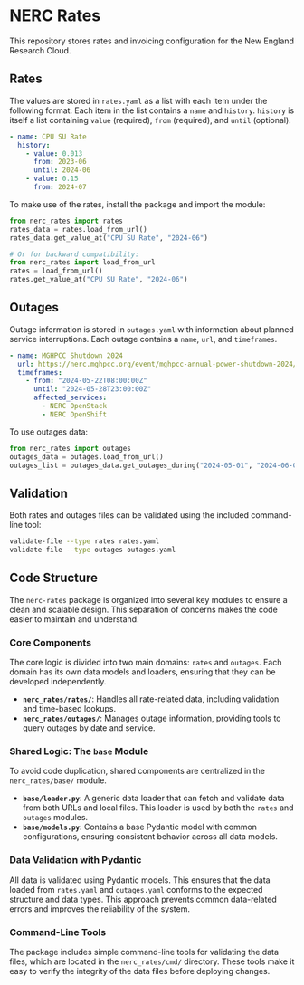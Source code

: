 # NERC Rates
This repository stores rates and invoicing configuration for the New England
Research Cloud.

## Rates

The values are stored in `rates.yaml` as a list with each item under the
following format. Each item in the list contains a `name` and `history`.
`history` is itself a list containing `value` (required), `from` (required),
and `until` (optional).

```yaml
- name: CPU SU Rate
  history:
    - value: 0.013
      from: 2023-06
      until: 2024-06
    - value: 0.15
      from: 2024-07
```

To make use of the rates, install the package and import the module:
```python
from nerc_rates import rates
rates_data = rates.load_from_url()
rates_data.get_value_at("CPU SU Rate", "2024-06")

# Or for backward compatibility:
from nerc_rates import load_from_url
rates = load_from_url()
rates.get_value_at("CPU SU Rate", "2024-06")
```

## Outages

Outage information is stored in `outages.yaml` with information about planned
service interruptions. Each outage contains a `name`, `url`, and `timeframes`.

```yaml
- name: MGHPCC Shutdown 2024
  url: https://nerc.mghpcc.org/event/mghpcc-annual-power-shutdown-2024/
  timeframes:
    - from: "2024-05-22T08:00:00Z"
      until: "2024-05-28T23:00:00Z"
      affected_services:
        - NERC OpenStack
        - NERC OpenShift
```

To use outages data:
```python
from nerc_rates import outages
outages_data = outages.load_from_url()
outages_list = outages_data.get_outages_during("2024-05-01", "2024-06-01", "NERC OpenStack")
```

## Validation

Both rates and outages files can be validated using the included command-line tool:

```bash
validate-file --type rates rates.yaml
validate-file --type outages outages.yaml
```

## Code Structure

The `nerc-rates` package is organized into several key modules to ensure a clean and scalable design. This separation of concerns makes the code easier to maintain and understand.

### Core Components

The core logic is divided into two main domains: `rates` and `outages`. Each domain has its own data models and loaders, ensuring that they can be developed independently.

- **`nerc_rates/rates/`**: Handles all rate-related data, including validation and time-based lookups.
- **`nerc_rates/outages/`**: Manages outage information, providing tools to query outages by date and service.

### Shared Logic: The `base` Module

To avoid code duplication, shared components are centralized in the `nerc_rates/base/` module.

- **`base/loader.py`**: A generic data loader that can fetch and validate data from both URLs and local files. This loader is used by both the `rates` and `outages` modules.
- **`base/models.py`**: Contains a base Pydantic model with common configurations, ensuring consistent behavior across all data models.

### Data Validation with Pydantic

All data is validated using Pydantic models. This ensures that the data loaded from `rates.yaml` and `outages.yaml` conforms to the expected structure and data types. This approach prevents common data-related errors and improves the reliability of the system.

### Command-Line Tools

The package includes simple command-line tools for validating the data files, which are located in the `nerc_rates/cmd/` directory. These tools make it easy to verify the integrity of the data files before deploying changes.
